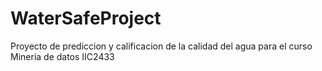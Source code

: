 # WaterSafeProject
Proyecto de prediccion y calificacion de la calidad del agua para el curso Mineria de datos IIC2433